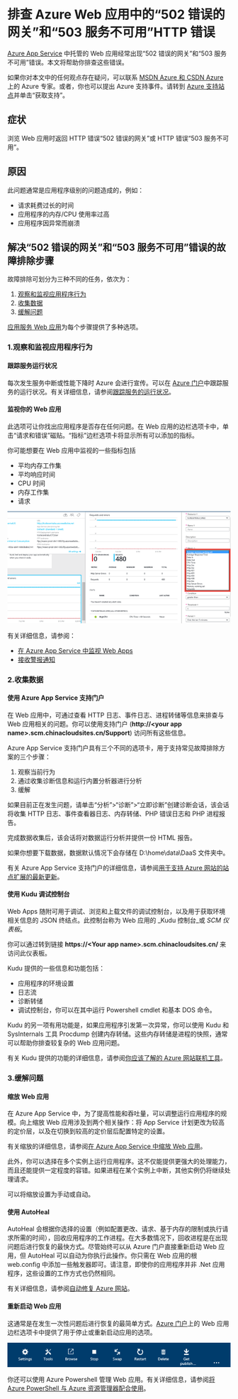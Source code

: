 <properties
	pageTitle="解决 502 错误的网关、503 服务不可用错误 | Azure"
	description="排查 Azure App Service 中托管的 Web 应用出现的“502 错误的网关”和“503 服务不可用”错误。"
	services="app-service\web"
	documentationCenter=""
	authors="cephalin"
	manager="wpickett"
	editor=""
	tags="top-support-issue"
	keywords="502 错误的网关, 503 服务不可用, 错误 503, 错误 502"/>

<tags
	ms.service="app-service-web"
	ms.date="07/06/2016"
	wacn.date=""/>  


# 排查 Azure Web 应用中的“502 错误的网关”和“503 服务不可用”HTTP 错误

[Azure App Service](/documentation/articles/app-service-changes-existing-services/) 中托管的 Web 应用经常出现“502 错误的网关”和“503 服务不可用”错误。本文将帮助你排查这些错误。

如果你对本文中的任何观点存在疑问，可以联系 [MSDN Azure 和 CSDN Azure](/support/forums/) 上的 Azure 专家。或者，你也可以提出 Azure 支持事件。请转到 [Azure 支持站点](/support/contact/)并单击“获取支持”。

## 症状

浏览 Web 应用时返回 HTTP 错误“502 错误的网关”或 HTTP 错误“503 服务不可用”。

## 原因

此问题通常是应用程序级别的问题造成的，例如：

-	请求耗费过长的时间
-	应用程序的内存/CPU 使用率过高
-	应用程序因异常而崩溃

## 解决“502 错误的网关”和“503 服务不可用”错误的故障排除步骤

故障排除可划分为三种不同的任务，依次为：

1.	[观察和监视应用程序行为](#observe)
2.	[收集数据](#collect)
3.	[缓解问题](#mitigate)

[应用服务 Web 应用](/home/features/web-site/)为每个步骤提供了多种选项。

### <a name="observe"></a> 1.观察和监视应用程序行为

####	跟踪服务运行状况

每次发生服务中断或性能下降时 Azure 会进行宣传。可以在 [Azure 门户](https://portal.azure.cn/)中跟踪服务的运行状况。有关详细信息，请参阅[跟踪服务的运行状况](/documentation/articles/insights-service-health/)。

####	监视你的 Web 应用

此选项可让你找出应用程序是否存在任何问题。在 Web 应用的边栏选项卡中，单击“请求和错误”磁贴。“指标”边栏选项卡将显示所有可以添加的指标。

你可能想要在 Web 应用中监视的一些指标包括

-	平均内存工作集
-	平均响应时间
-	CPU 时间
-	内存工作集
-	请求

![监视 Web 应用以解决 HTTP 错误“502 错误的网关”和“503 服务不可用”](./media/app-service-web-troubleshoot-HTTP-502-503/1-monitor-metrics.png)  


有关详细信息，请参阅：

-	[在 Azure App Service 中监视 Web Apps](/documentation/articles/web-sites-monitor/)
-	[接收警报通知](/documentation/articles/insights-receive-alert-notifications/)

### <a name="collect"></a> 2.收集数据

####	使用 Azure App Service 支持门户

在 Web 应用中，可通过查看 HTTP 日志、事件日志、进程转储等信息来排查与 Web 应用相关的问题。你可以使用支持门户 (**http://&lt;your app name>.scm.chinacloudsites.cn/Support**) 访问所有这些信息。

Azure App Service 支持门户具有三个不同的选项卡，用于支持常见故障排除方案的三个步骤：

1.	观察当前行为
2.	通过收集诊断信息和运行内置分析器进行分析
3.	缓解

如果目前正在发生问题，请单击“分析”>“诊断”>“立即诊断”创建诊断会话，该会话将收集 HTTP 日志、事件查看器日志、内存转储、PHP 错误日志和 PHP 进程报告。

完成数据收集后，该会话将对数据运行分析并提供一份 HTML 报告。

如果你想要下载数据，数据默认情况下会存储在 D:\\home\\data\\DaaS 文件夹中。

有关 Azure App Service 支持门户的详细信息，请参阅[用于支持 Azure 网站的站点扩展的最新更新](/blog/new-updates-to-support-site-extension-for-azure-websites)。

####	使用 Kudu 调试控制台

Web Apps 随附可用于调试、浏览和上载文件的调试控制台，以及用于获取环境相关信息的 JSON 终结点。此控制台称为 Web 应用的 _Kudu 控制台_或 _SCM 仪表板_。

你可以通过转到链接 **https://&lt;Your app name>.scm.chinacloudsites.cn/** 来访问此仪表板。

Kudu 提供的一些信息和功能包括：

-	应用程序的环境设置
-	日志流
-	诊断转储
-	调试控制台，你可以在其中运行 Powershell cmdlet 和基本 DOS 命令。


Kudu 的另一项有用功能是，如果应用程序引发第一次异常，你可以使用 Kudu 和 SysInternals 工具 Procdump 创建内存转储。这些内存转储是进程的快照，通常可以帮助你排查较复杂的 Web 应用问题。

有关 Kudu 提供的功能的详细信息，请参阅[你应该了解的 Azure 网站联机工具](https://azure.microsoft.com/blog/windows-azure-websites-online-tools-you-should-know-about/)。

### <a name="mitigate"></a> 3.缓解问题

####	缩放 Web 应用

在 Azure App Service 中，为了提高性能和吞吐量，可以调整运行应用程序的规模。向上缩放 Web 应用涉及到两个相关操作：将 App Service 计划更改为较高的定价层，以及在切换到较高的定价层后配置特定的设置。

有关缩放的详细信息，请参阅[在 Azure App Service 中缩放 Web 应用](/documentation/articles/web-sites-scale/)。

此外，你可以选择在多个实例上运行应用程序。这不仅能提供更强大的处理能力，而且还能提供一定程度的容错。如果进程在某个实例上中断，其他实例仍将继续处理请求。

可以将缩放设置为手动或自动。

####	使用 AutoHeal

AutoHeal 会根据你选择的设置（例如配置更改、请求、基于内存的限制或执行请求所需的时间），回收应用程序的工作进程。在大多数情况下，回收进程是在出现问题后进行恢复的最快方式。尽管始终可以从 Azure 门户直接重新启动 Web 应用，但 AutoHeal 可以自动为你执行此操作。你只需在 Web 应用的根 web.config 中添加一些触发器即可。请注意，即使你的应用程序并非 .Net 应用程序，这些设置的工作方式也仍然相同。

有关详细信息，请参阅[自动修复 Azure 网站](https://azure.microsoft.com/blog/auto-healing-windows-azure-web-sites/)。


####	重新启动 Web 应用

这通常是在发生一次性问题后进行恢复的最简单方式。[Azure 门户](https://portal.azure.cn/)上的 Web 应用边栏选项卡中提供了用于停止或重新启动应用的选项。

 ![重新启动应用以解决 HTTP 错误“502 错误的网关”和“503 服务不可用”](./media/app-service-web-troubleshoot-HTTP-502-503/2-restart.png)

你还可以使用 Azure Powershell 管理 Web 应用。有关详细信息，请参阅[将 Azure PowerShell 与 Azure 资源管理器配合使用](/documentation/articles/powershell-azure-resource-manager/)。

<!---HONumber=Mooncake_0919_2016-->